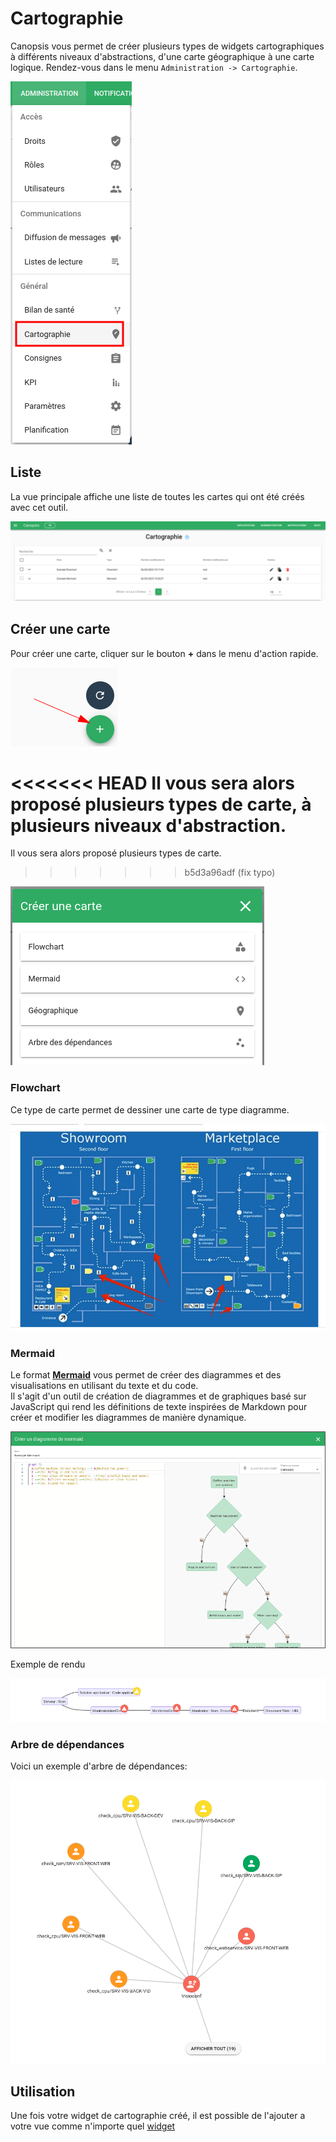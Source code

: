 # Cartographie

Canopsis vous permet de créer plusieurs types de widgets cartographiques à différents niveaux d'abstractions, d'une carte géographique à 
 une carte logique.
Rendez-vous dans le menu `Administration -> Cartographie`.

![Menu administration cartographie](img/cartographie_menu.png)


## Liste

La vue principale affiche une liste de toutes les cartes qui ont été créés avec cet outil.  

![Liste cartographie](img/cartographie_liste.png)

## Créer une carte

Pour créer une carte, cliquer sur le bouton **+** dans le menu d'action rapide.

![Création cartographie](img/cartographie_ajout.png)

<<<<<<< HEAD
Il vous sera alors proposé plusieurs types de carte, à plusieurs niveaux d'abstraction.
=======
Il vous sera alors proposé plusieurs types de carte.
>>>>>>> b5d3a96adf (fix typo)

![Modale création cartographie](img/cartographie_modale.png)

### Flowchart

Ce type de carte permet de dessiner une carte de type diagramme.

![Exemple rendu flowchart](img/cartographie_flowchart.jpg)


### Mermaid

Le format [**Mermaid**](https://mermaid-js.github.io/mermaid/) vous permet de créer des diagrammes et des visualisations en utilisant du texte et du code.  
Il s'agit d'un outil de création de diagrammes et de graphiques basé sur JavaScript qui rend les définitions de texte inspirées de Markdown pour créer et modifier les diagrammes de manière dynamique.

![Modale création mermaid](img/cartographie_mermaid_editor.png)

Exemple de rendu

![Mermaid](img/cartographie_mermaid.png)

### Arbre de dépendances

Voici un exemple d'arbre de dépendances:

![Arbre de dépendance](img/cartographie_arbre.png)

## Utilisation

Une fois votre widget de cartographie créé, il est possible de l'ajouter a votre vue comme n'importe quel [widget](../../guide-utilisation/interface/index.md)

